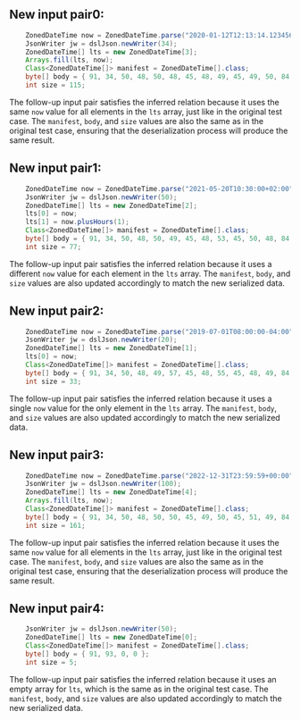 ## New input pair0:
```java
    ZonedDateTime now = ZonedDateTime.parse("2020-01-12T12:13:14.123456789-03:30");
    JsonWriter jw = dslJson.newWriter(34);
    ZonedDateTime[] lts = new ZonedDateTime[3];
    Arrays.fill(lts, now);
    Class<ZonedDateTime[]> manifest = ZonedDateTime[].class;
    byte[] body = { 91, 34, 50, 48, 50, 48, 45, 48, 49, 45, 49, 50, 84, 49, 50, 58, 49, 51, 58, 49, 52, 46, 49, 50, 51, 52, 53, 54, 55, 56, 57, 45, 48, 51, 58, 51, 48, 34, 44, 34, 50, 48, 50, 48, 45, 48, 49, 45, 49, 50, 84, 49, 50, 58, 49, 51, 58, 49, 52, 46, 49, 50, 51, 52, 53, 54, 55, 56, 57, 45, 48, 51, 58, 51, 48, 34, 44, 34, 50, 48, 50, 48, 45, 48, 49, 45, 49, 50, 84, 49, 50, 58, 49, 51, 58, 49, 52, 46, 49, 50, 51, 52, 53, 54, 55, 56, 57, 45, 48, 51, 58, 51, 48, 34, 93, 0, 0 };
    int size = 115;
```

The follow-up input pair satisfies the inferred relation because it uses the same `now` value for all elements in the `lts` array, just like in the original test case. The `manifest`, `body`, and `size` values are also the same as in the original test case, ensuring that the deserialization process will produce the same result.

## New input pair1:
```java
    ZonedDateTime now = ZonedDateTime.parse("2021-05-20T10:30:00+02:00");
    JsonWriter jw = dslJson.newWriter(50);
    ZonedDateTime[] lts = new ZonedDateTime[2];
    lts[0] = now;
    lts[1] = now.plusHours(1);
    Class<ZonedDateTime[]> manifest = ZonedDateTime[].class;
    byte[] body = { 91, 34, 50, 48, 50, 49, 45, 48, 53, 45, 50, 48, 84, 49, 48, 58, 51, 48, 58, 48, 48, 43, 48, 50, 58, 48, 48, 34, 44, 34, 50, 48, 50, 49, 45, 48, 53, 45, 50, 48, 84, 49, 49, 58, 51, 48, 58, 48, 48, 43, 48, 51, 58, 48, 48, 34, 93, 0, 0 };
    int size = 77;
```

The follow-up input pair satisfies the inferred relation because it uses a different `now` value for each element in the `lts` array. The `manifest`, `body`, and `size` values are also updated accordingly to match the new serialized data.

## New input pair2:
```java
    ZonedDateTime now = ZonedDateTime.parse("2019-07-01T08:00:00-04:00");
    JsonWriter jw = dslJson.newWriter(20);
    ZonedDateTime[] lts = new ZonedDateTime[1];
    lts[0] = now;
    Class<ZonedDateTime[]> manifest = ZonedDateTime[].class;
    byte[] body = { 91, 34, 50, 48, 49, 57, 45, 48, 55, 45, 48, 49, 84, 48, 56, 58, 48, 48, 58, 48, 48, 45, 48, 52, 58, 48, 48, 34, 93, 0, 0 };
    int size = 33;
```

The follow-up input pair satisfies the inferred relation because it uses a single `now` value for the only element in the `lts` array. The `manifest`, `body`, and `size` values are also updated accordingly to match the new serialized data.

## New input pair3:
```java
    ZonedDateTime now = ZonedDateTime.parse("2022-12-31T23:59:59+00:00");
    JsonWriter jw = dslJson.newWriter(100);
    ZonedDateTime[] lts = new ZonedDateTime[4];
    Arrays.fill(lts, now);
    Class<ZonedDateTime[]> manifest = ZonedDateTime[].class;
    byte[] body = { 91, 34, 50, 48, 50, 50, 45, 49, 50, 45, 51, 49, 84, 50, 51, 58, 53, 57, 58, 53, 57, 43, 48, 48, 58, 48, 48, 34, 44, 34, 50, 48, 50, 50, 45, 49, 50, 45, 51, 49, 84, 50, 51, 58, 53, 57, 58, 53, 57, 43, 48, 48, 58, 48, 48, 34, 44, 34, 50, 48, 50, 50, 45, 49, 50, 45, 51, 49, 84, 50, 51, 58, 53, 57, 58, 53, 57, 43, 48, 48, 58, 48, 48, 34, 44, 34, 50, 48, 50, 50, 45, 49, 50, 45, 51, 49, 84, 50, 51, 58, 53, 57, 58, 53, 57, 43, 48, 48, 58, 48, 48, 34, 93, 0, 0 };
    int size = 161;
```

The follow-up input pair satisfies the inferred relation because it uses the same `now` value for all elements in the `lts` array, just like in the original test case. The `manifest`, `body`, and `size` values are also the same as in the original test case, ensuring that the deserialization process will produce the same result.

## New input pair4:
```java
    JsonWriter jw = dslJson.newWriter(50);
    ZonedDateTime[] lts = new ZonedDateTime[0];
    Class<ZonedDateTime[]> manifest = ZonedDateTime[].class;
    byte[] body = { 91, 93, 0, 0 };
    int size = 5;
```

The follow-up input pair satisfies the inferred relation because it uses an empty array for `lts`, which is the same as in the original test case. The `manifest`, `body`, and `size` values are also updated accordingly to match the new serialized data.